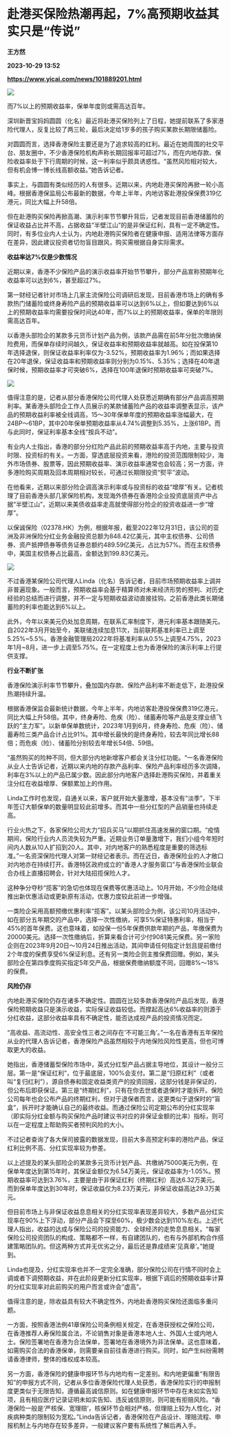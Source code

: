 # 赴港买保险热潮再起，7%高预期收益其实只是“传说”
**王方然**

**2023-10-29 13:52**

**https://www.yicai.com/news/101889201.html**

![](https://imgcdn.yicai.com/uppics/slides/2023/10/ef8a82e3d8ae508c945c1d879117bf0a.jpg)

而7%以上的预期收益率，保单年度则或需高达百年。

深圳新晋宝妈妈圆圆（化名）最近将赴港买保险列上了日程，她提前联系了多家港险代理人，反复比较了两三轮，最后决定给1岁多的孩子购买某款长期限储蓄险。

对圆圆而言，选择香港保险主要还是为了追求较高的红利。最近在她周围的社交平台、朋友圈中，不少香港保险机构声称长期回报率可超过7%，而在内地存款、保险收益率处于下行周期的时候，这一利率似乎颇具诱惑性。“虽然风险相对较大，但有机会博一博长线高额收益。”她告诉记者。

事实上，与圆圆有类似经历的人有很多。近期以来，内地赴港买保险再掀一轮小高峰。根据香港保监局公布最新的数据，今年上半年，内地访客赴港投保保费319亿港元，同比大幅上升58倍。

但在赴港购买保险再掀高潮、演示利率节节攀升背后，记者发现目前香港储蓄险的保证收益占比并不高，占据收益“半壁江山”的是非保证红利，具有一定不确定性。同时，有多位业内人士认为，内地赴港购买保险者在健康申报、适用法律等方面存在差异，因此建议投资者切勿盲目跟风，购买需根据自身实际需求。

**收益率达7%仅是少数情况**

近期以来，香港不少保险产品的演示收益率开始节节攀升，部分产品宣称预期年化收益率可以达到6%，甚至超过7%。

第一财经记者针对市场上几家主流保险公司调研后发现，目前香港市场上的确有多款热门储蓄险或终身寿险产品的预期收益率可以达到6%以上，但如要达到6%以上的预期收益率均需要投保时间达40年，而7%以上的预期收益率，保单的年限则需高达百年。

以香港头部险企的某款多元货币计划产品为例，该款产品需在前5年分批次缴纳保险费用，而保单存续时间越久，保证收益率和预期收益率就越高。如在投保第10年选择退保，则保证收益率利率仅为-3.52%，预期收益率为1.96%；而如果选择在20年退保，保证收益率和预期收益率则分别为0.15%、5.35%；选择在40年退保时候，预期收益率才可突破6%，选择在100年退保时预期收益率可突破7%。

![](https://imgcdn.yicai.com/uppics/images/2023/10/27729d9568f0e75278eb3a66e3989942.jpg)

值得注意的是，记者从部分香港保险公司代理人处获悉近期确有部分产品调高预期利率。某香港头部险企工作人员展示的某款储蓄险产品的收益率调整表显示，该产品的预期收益利率被全线调高，15～30年保单年度的预期收益率涨幅最大，在24BP～61BP，其中20年保单预期收益率从4.74%调整到5.35%，上涨61BP。而与此同时，保证利率基本全线“按兵不动”。

有业内人士指出，香港的部分分红险产品此前的预期收益率高于内地，主要与投资时限、投资标的有关。一方面，穿透底层投资来看，港险的投资范围限制较少，海外市场债券、股票等，因此预期收益率、演示收益率通常也会较高；另一方面，许多港险购买周期及回本周期相对较长，可通过长期限投资“熨平”波动。

在他看来，近期以来部分险企调高演示利率或与投资标的收益“增厚”有关。记者梳理了目前香港头部几家保险机构，发现海外债券在香港险企业投资底层资产中占据“半壁江山”，近期以来美债收益率走高就使得部分险企的投资收益进一步“增厚”。

以保诚保险（02378.HK）为例，根据年报，截至2022年12月31日，该公司的亚洲及非洲保险分红业务金融投资总额为848.42亿美元，其中主权债券、公司债券、资产抵押债券等债务证券总额约489.59亿美元，占比为57%。而在主权债券中，美国主权债券占比最高，金额达到199.83亿美元。

![](https://imgcdn.yicai.com/uppics/images/2023/10/2d4fb42deb04f7375b1539030f4bf6a2.jpg)

不过香港某保险公司代理人Linda（化名）告诉记者，目前市场预期收益率上调并非普遍现象。一般而言，预期收益率会基于精算师对未来经济形势的预判、对历史经验的总结而进行调整，并不一定与短期收益波动直接挂钩。之前香港此类长期储蓄险的利率也能达到6%以上。

此外，今年以来美元仍处加息周期，在联系汇率制度下，港元利率基本跟随美元。自2022年3月开始至今，美联储连续加息11次，当前联邦基准利率已上调至5.25%~5.5%。香港金融管理局2022年将基准利率从0.5%上调至4.75%，2023年1月~8月，进一步上调至5.75%。在一定程度上也为香港保险的演示利率上行提供支撑。

**行业不断扩张**

香港保险演示利率节节攀升，叠加国内存款、保险产品利率不断走低下，赴港投保热潮持续升温。

根据香港保监会最新统计数据，今年上半年，内地访客赴港投保保费319亿港元，同比大幅上升58倍。其中，终身寿险、危疾（险）、储蓄寿险等产品是支撑业绩飞跃的“主力军”。以新单保单数统计，2023年1月到6月，终身寿险、危疾（险）、储蓄寿险三类产品合计占比91%。其中增长最快的是终身寿险，较去年同比增长88倍；而危疾（险）、储蓄险分别较去年增长54倍、59倍。

“虽然购买的险种不同，但大部分内地新增客户都会关注分红功能。“一名香港保险从业人士告诉记者，近期以来内地的存款产品利率、保险产品利率经历多次调降，利率在3%以上的产品已属少数。因此部分内地客户选择赴港购买保险，并着重关注分红在收益增厚、保额累加上的作用。

Linda工作时也发现，自通关以来，客户就开始大量激增，基本没有“淡季”，下半年签订大额保单的数量明显较此前增多。而其中一些分红型的产品销量也持续走高。

行业火热之下，各家保险公司大力“招兵买马”以期抓住高速发展的窗口期。“疫情期间，保险行业内人员流失较为严重。近期业务订单量激增下，我们小组今年短时间内人数从10人扩招到20人。其中，对内地客户的熟悉程度是重要的筛选标准。”一名资深保险代理人对第一财经记者表示。而在近日，香港保险业的人才敞口对内地亦在持续打开。香港特区政府成立的“香港人才服务窗口”与香港保险业联会合办线上直播招聘会，针对大陆招揽保险人才。

这种争分夺秒“揽客”的急切也体现在保费等优惠活动上。10月开始，不少险企陆续推出新优惠活动或更新原有活动，优惠力度较此前进一步增强。

一类险企采用高额预缴优惠利率“揽客”。以某头部险企为例，该公司10月活动中，如在部分五年期交的产品中，选择一次性缴纳，可享5%保证特惠利率，相当于45%的首年保费。这也意味着，如投保一份5年保费供款年期的产品，年缴保费为20000美元。选择一次性缴纳后，折算来看合计可少付9081美元保费。另一家险企则在2023年9月20日～10月24日推出活动，其间申请任何指定计划且提前缴付2个年度的保费享受6%保证利息。还有另一类险企则主推保费回赠。例如，某头部险企在第四季度购买指定5年交产品，根据保费缴纳额度不同，回赠8%～18%的保费。

**风险仍存**

内地赴港买保险仍存在诸多不确定性。圆圆在比较多款香港保险产品后发现，香港保险预期收益只是演示收益，实际保证收益较低。而撑起高达6%收益率的则源于分红收益，这部分收益率具有不确定性，能否达成视产品的投资情况而定。

“高收益、高流动性、高安全性三者之间存在‘不可能三角’。”一名在香港有五年保险从业的代理人告诉记者，香港保险产品虽然相较于内地保险风险性更高，但也可博取更大的收益。

她指出，香港储蓄型保险市场中，英式分红型产品占据主导地位，其设计一般分三层。第一是“保证红利”，位于最底层，100%会支付。第二是“归原红利”（或者叫“复归红利”），源自债券和固定收益类资产的投资回报，这部分钱是非保证的，但公布后即获保证。第三是“终期红利”，只有在你去世或者退保时才能拆开。保险公司每年也会公布产品的终期红利，但对于退保者而言，这更类似于退保时的“盲盒”，拆开时才能确认自己的最终收益。而通过保险公司定期公布的分红实现率（即实际分红金额与购买保险产品时建议书对应的非保证金额的比率）指标，则可以在一定程度上帮助购买者预判风险的大小。

不过记者查询了各大保司披露的数据发现，目前大多高预定利率的港险产品，保证红利比例不高、分红实现率较为参差。

以上述提及的某头部险企的某款多元货币计划产品、共缴纳75000美元为例，在保单年度达到第15年时，其保证金额仅为6.54万美元，保证收益率为-1.05%。预期收益率可达到3.76%，主要是由于非保证红利（终期红利）高达6.32万美元。而到保单年度达到30年时，保证收益仅为8.23万美元，非保证收益高达29.3万美元。

但目前市场上与非保证收益息息相关的分红实现率表现差异较大，多数产品分红实现率在90%上下浮动，部分产品会下探至60%，极少数会达到110%左右。上述代理人指出，收益的达成与保险公司的投资能力、全球经济的走势息息相关。“每家保险公司投资团队的构成、策略都不一样，有自建团队的，也有与外部机构合作搭建策略团队的。但这两种方式并无优劣之分，最后还是靠成绩来‘见真章’。”她提到。

Linda也提及，分红实现率也并不一定完全准确，部分保险公司在行情不同时会上调或者下调预期收益，并在此阶段更新分红实现率，根据下调后的预期收益率计算的分红实现率对此前购买的用户而言或许会“虚高”。

值得注意的是，除收益具有较大不确定性外，内地赴香港购买保险还面临多重问题。

一方面，按照香港法例41章保险公司条例相关规定，在香港获授权之保险公司，在香港推荐人寿保险属合法，不论销售对象是香港本地人士、外国人士或内地人士。保险签署地在香港为合法保单，签署地在香港境外为非法保单。这也意味着，如需购买合法的香港保单，则需要亲自前往香港进行购买。同时，如产生纠纷需聘请香港律师，整体的维权成本较高。

另一方面，香港保险的健康申报环节与内地均有一定差别。和内地更偏重“有限告知”的申报方式不同，记者从多位香港保险代理人处获悉，香港保险实行的申报制度更类似于无限告知，遵循最高诚信原则。如在健康申报环节中存在未如实告知项，且有相应医疗记录证明未如实告知、违反诚信原则，则可能有拒赔风险。“香港保险一般是‘严核保、宽理赔’，核保环节会相对严格，但理赔上较为人性化，对疾病种类的限制较为宽松。”Linda告诉记者，香港保险在产品设计、理赔流程、申报机制上与内地存在较多差异，一般建议客户要有系统性了解后再入手。
